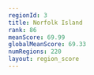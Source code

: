```yaml
---
regionId: 3
title: Norfolk Island
rank: 86
meanScore: 69.99
globalMeanScore: 69.33
numRegions: 220
layout: region_score
---
```

